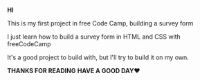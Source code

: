 **HI**

This is my first project in free Code Camp, building a survey form

I just learn how to build a survey form in HTML and CSS with freeCodeCamp

It's a good project to build with, but I'll try to build it on my own.

**THANKS FOR READING**
**HAVE A GOOD DAY❤️**
